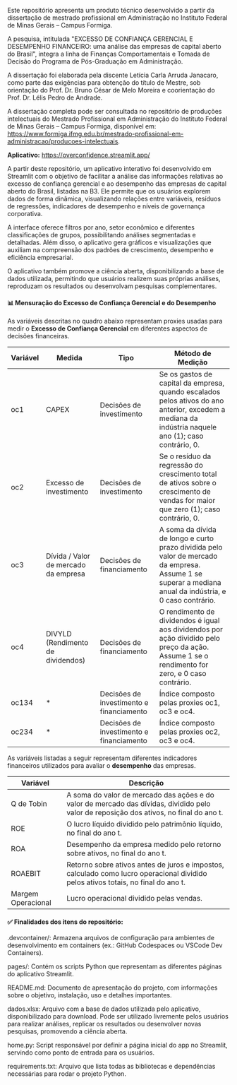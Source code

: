 Este repositório apresenta um produto técnico desenvolvido a partir da dissertação de mestrado profissional em Administração no Instituto Federal de Minas Gerais – Campus Formiga.

A pesquisa, intitulada "EXCESSO DE CONFIANÇA GERENCIAL E DESEMPENHO FINANCEIRO: uma análise das empresas de capital aberto do Brasil", integra a linha de Finanças Comportamentais e Tomada de Decisão do Programa de Pós-Graduação em Administração.

A dissertação foi elaborada pela discente Letícia Carla Arruda Janacaro, como parte das exigências para obtenção do título de Mestre, sob orientação do Prof. Dr. Bruno César de Melo Moreira e coorientação do Prof. Dr. Lélis Pedro de Andrade.

A dissertação completa pode ser consultada no repositório de produções intelectuais do Mestrado Profissional em Administração do Instituto Federal de Minas Gerais – Campus Formiga, disponível em: https://www.formiga.ifmg.edu.br/mestrado-profissional-em-administracao/producoes-intelectuais.

**Aplicativo:** https://overconfidence.streamlit.app/ 

A partir deste repositório, um aplicativo interativo foi desenvolvido em Streamlit com o objetivo de facilitar a análise das informações relativas ao excesso de confiança gerencial e ao desempenho das empresas de capital aberto do Brasil, listadas na B3. Ele permite que os usuários explorem dados de forma dinâmica, visualizando relações entre variáveis, resíduos de regressões, indicadores de desempenho e níveis de governança corporativa.

A interface oferece filtros por ano, setor econômico e diferentes classificações de grupos, possibilitando análises segmentadas e detalhadas. Além disso, o aplicativo gera gráficos e visualizações que auxiliam na compreensão dos padrões de crescimento, desempenho e eficiência empresarial.

O aplicativo também promove a ciência aberta, disponibilizando a base de dados utilizada, permitindo que usuários realizem suas próprias análises, reproduzam os resultados ou desenvolvam pesquisas complementares.


#### 📊 Mensuração do Excesso de Confiança Gerencial e do Desempenho
As variáveis descritas no quadro abaixo representam proxies usadas para medir o **Excesso de Confiança Gerencial** em diferentes aspectos de decisões financeiras.


| Variável | Medida                                | Tipo                           | Método de Medição                                                                                                                                    |
|----------|----------------------------------------|--------------------------------|------------------------------------------------------------------------------------------------------------------------------------------------------|
| oc1      | CAPEX                                  | Decisões de investimento       | Se os gastos de capital da empresa, quando escalados pelos ativos do ano anterior, excedem a mediana da indústria naquele ano (1); caso contrário, 0. |
| oc2      | Excesso de investimento                | Decisões de investimento       | Se o resíduo da regressão do crescimento total de ativos sobre o crescimento de vendas for maior que zero (1); caso contrário, 0.                   |
| oc3      | Dívida / Valor de mercado da empresa   | Decisões de financiamento      | A soma da dívida de longo e curto prazo dividida pelo valor de mercado da empresa. Assume 1 se superar a mediana anual da indústria, e 0 caso contrário. |
| oc4      | DIVYLD (Rendimento de dividendos)      | Decisões de financiamento      | O rendimento de dividendos é igual aos dividendos por ação dividido pelo preço da ação. Assume 1 se o rendimento for zero, e 0 caso contrário.      |
| oc134    | *                                      | Decisões de investimento e financiamento | Índice composto pelas proxies oc1, oc3 e oc4.                                                                                                   |
| oc234    | *                                      | Decisões de investimento e financiamento | Índice composto pelas proxies oc2, oc3 e oc4.                                                                                                   |


As variáveis listadas a seguir representam diferentes indicadores financeiros utilizados para avaliar o **desempenho** das empresas.

| Variável          | Descrição                                                                                                         |
|-------------------|-------------------------------------------------------------------------------------------------------------------|
| Q de Tobin        | A soma do valor de mercado das ações e do valor de mercado das dívidas, dividido pelo valor de reposição dos ativos, no final do ano t. |
| ROE               | O lucro líquido dividido pelo patrimônio líquido, no final do ano t.                                              |
| ROA               | Desempenho da empresa medido pelo retorno sobre ativos, no final do ano t.                                        |
| ROAEBIT           | Retorno sobre ativos antes de juros e impostos, calculado como lucro operacional dividido pelos ativos totais, no final do ano t. |
| Margem Operacional| Lucro operacional dividido pelas vendas.                                                                          |

#### ✅ Finalidades dos itens do repositório:
.devcontainer/: Armazena arquivos de configuração para ambientes de desenvolvimento em containers (ex.: GitHub Codespaces ou VSCode Dev Containers).

pages/: Contém os scripts Python que representam as diferentes páginas do aplicativo Streamlit.

README.md: Documento de apresentação do projeto, com informações sobre o objetivo, instalação, uso e detalhes importantes.

dados.xlsx: Arquivo com a base de dados utilizada pelo aplicativo, disponibilizado para download. Pode ser utilizado livremente pelos usuários para realizar análises, replicar os resultados ou desenvolver novas pesquisas, promovendo a ciência aberta.

home.py: Script responsável por definir a página inicial do app no Streamlit, servindo como ponto de entrada para os usuários.

requirements.txt: Arquivo que lista todas as bibliotecas e dependências necessárias para rodar o projeto Python.
